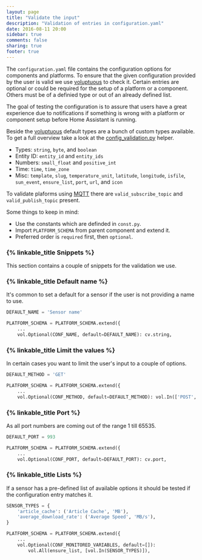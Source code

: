 ```yaml
---
layout: page
title: "Validate the input"
description: "Validation of entries in configuration.yaml"
date: 2016-08-11 20:00
sidebar: true
comments: false
sharing: true
footer: true
---
```


The `configuration.yaml` file contains the configuration options for components and platforms. To ensure that the given configuration provided by the user is valid we use [voluptuous](https://pypi.python.org/pypi/voluptuous) to check it. Certain entries are optional or could be required for the setup of a platform or a component. Others must be of a definied type or out of an already defined list.

The goal of testing the configuration is to assure that users have a great experience due to notifications if something is wrong with a platform or component setup before Home Assistant is running.

Beside the [voluptuous](https://pypi.python.org/pypi/voluptuous) default types are a bunch of custom types available. To get a full overview take a look at the [config_validation.py](https://github.com/home-assistant/home-assistant/blob/master/homeassistant/helpers/config_validation.py) helper.

- Types: `string`, `byte`, and `boolean`
- Entity ID: `entity_id` and `entity_ids`
- Numbers: `small_float` and `positive_int`
- Time: `time`, `time_zone`
- Misc: `template`, `slug`, `temperature_unit`, `latitude`, `longitude`, `isfile`, `sun_event`, `ensure_list`, `port`, `url`,  and `icon`
 
To validate plaforms using [MQTT](/components/mqtt/) there are `valid_subscribe_topic` and `valid_publish_topic` present.

Some things to keep in mind:

- Use the constants which are definded in `const.py`.
- Import `PLATFORM_SCHEMA` from parent component and extend it.
- Preferred order is `required` first, then `optional`.

### {% linkable_title Snippets %} 

This section contains a couple of snippets for the validation we use.

### {% linkable_title Default name %} 

It's common to set a default for a sensor if the user is not providing a name to use.

```python
DEFAULT_NAME = 'Sensor name'

PLATFORM_SCHEMA = PLATFORM_SCHEMA.extend({
    ...
    vol.Optional(CONF_NAME, default=DEFAULT_NAME): cv.string,
```

### {% linkable_title Limit the values %} 

In certain cases you want to limit the user's input to a couple of options.

```python
DEFAULT_METHOD = 'GET'

PLATFORM_SCHEMA = PLATFORM_SCHEMA.extend({
    ...
    vol.Optional(CONF_METHOD, default=DEFAULT_METHOD): vol.In(['POST', 'GET']),
```

### {% linkable_title Port %} 

As all port numbers are coming out of the range 1 till 65535. 

```python
DEFAULT_PORT = 993

PLATFORM_SCHEMA = PLATFORM_SCHEMA.extend({
    ...
    vol.Optional(CONF_PORT, default=DEFAULT_PORT): cv.port,
```

### {% linkable_title Lists %} 

If a sensor has a pre-defined list of available options it should be tested if the configuration entry matches it.

```python
SENSOR_TYPES = {
    'article_cache': ('Article Cache', 'MB'),
    'average_download_rate': ('Average Speed', 'MB/s'),
}

PLATFORM_SCHEMA = PLATFORM_SCHEMA.extend({
    ...
    vol.Optional(CONF_MONITORED_VARIABLES, default=[]):
        vol.All(ensure_list, [vol.In(SENSOR_TYPES)]),
```


